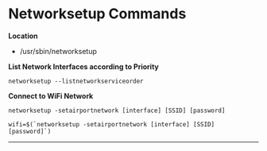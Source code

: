 # Networksetup Commands

**Location**

- /usr/sbin/networksetup

**List Network Interfaces according to Priority**

`networksetup --listnetworkserviceorder`

**Connect to WiFi Network**

`networksetup -setairportnetwork [interface] [SSID] [password]`

    wifi=$(`networksetup -setairportnetwork [interface] [SSID] [password]`)

****
